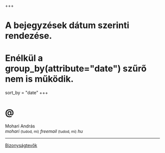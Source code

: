 +++
# A bejegyzések dátum szerinti rendezése.
# Enélkül a group_by(attribute="date") szűrő nem is működik.
sort_by = "date"
+++

<div id="kapcsolat">

# @

Mohari András\
<i>mohari</i>
<small>(tudod, mi)</small>
<i>freemail</i>
<small>(tudod, mi)</small>
<i>hu</i>

* * *

[Bizonyságtevők](@/bizonysagtevok.md)

</div>

